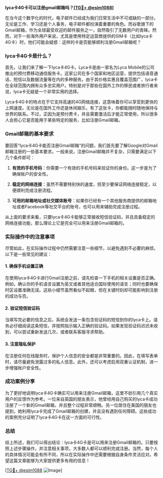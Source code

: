 **lyca卡4G卡可以注册gmail邮箱吗？[[TG💪+ @esim1088](https://t.me/s/esim1088)]**

在当今这个数字化的时代，电子邮件已经成为我们日常生活中不可或缺的一部分。无论是工作、学习还是个人事务，电子邮件都扮演着重要的角色。而谷歌旗下的Gmail邮箱，作为全球最受欢迎的邮件服务之一，自然吸引了无数用户的青睐。然而，对于一些海外用户来说，尤其是使用特定运营商提供的SIM卡（比如lyca卡4G卡）时，他们可能会疑惑：这样的卡是否能够顺利注册Gmail邮箱呢？

### lyca卡4G卡是什么？

首先，让我们来了解一下lyca卡4G卡。Lyca卡是由一家名为Lyca Mobile的公司推出的预付费移动通信服务卡。这家公司在多个国家和地区运营，提供包括语音通话、短信以及数据流量等在内的多种服务。由于其价格实惠且覆盖范围广，lyca卡在全球范围内拥有众多忠实用户。特别是对于那些在国外工作的移民或者旅行者来说，lyca卡无疑是一个非常实用的选择。

Lyca卡4G卡的特点在于它支持高速的4G网络连接，这意味着你可以享受到更快的上网速度。无论是在国外工作还是休闲娱乐，有了这张卡，你都能随时随地保持与世界的联系。不过，正因为是预付费卡，并且需要激活后才能正常使用，所以很多人会担心它是否能用于某些特定的服务，比如注册Gmail邮箱。

### Gmail邮箱的基本要求

要回答“lyca卡4G卡能否注册Gmail邮箱”的问题，我们首先要了解Google对Gmail邮箱注册的一些基本要求。一般来说，注册Gmail邮箱并不复杂，只需要满足以下几个条件即可：

1. **有效的手机号码**：你需要一个有效的手机号码来验证你的身份。这一步是为了确保账户的安全性。
   
2. **稳定的网络连接**：虽然不需要特别快的速度，但至少要保证网络连接稳定，以便顺利完成注册流程。
   
3. **可用的邮箱地址或社交媒体账号**：如果你已经有一个其他服务商提供的邮箱地址或者Facebook等社交平台的账号，也可以用来辅助完成注册过程。

从上面的要求来看，只要lyca卡4G卡能够正常接收短信验证码，并且具备稳定的网络连接功能，那么理论上它是完全可以用来注册Gmail邮箱的。

### 实际操作中的注意事项

尽管如此，在实际操作过程中仍然需要注意一些细节，以避免遇到不必要的麻烦。以下是一些常见的建议：

#### 1. 确保手机设置正确
在使用lyca卡4G卡进行Gmail注册之前，请先检查一下手机的相关设置是否正确。例如，确认你的手机语言设置为英文或者其他适合国际使用的语言；同时也要确保时区设置准确无误。这些小细节虽然看似不起眼，但在关键时刻却可能影响到注册的成功与否。

#### 2. 验证短信验证码
当填写完必要的信息之后，系统会发送一条包含验证码的短信到你的lyca卡上。请务必仔细阅读这条短信，并按照指示输入正确的验证码。如果发现验证码迟迟未收到，可以尝试重新发送几次，或者联系客服寻求帮助。

#### 3. 注意隐私保护
在注册任何在线服务时，保护个人信息的安全都是非常重要的。因此，在填写表单时，请尽量避免泄露过多的私人信息。此外，还可以考虑启用双重认证机制，进一步增强账户安全性。

### 成功案例分享

为了更好地说明lyca卡4G卡确实可以用来注册Gmail邮箱，这里不妨引用几个真实用户的反馈作为参考。一位来自英国的朋友表示，他曾经用自己购买的lyca卡成功注册了一个新的Gmail邮箱，并且整个过程非常顺畅。另一位居住在美国的朋友也提到，她利用lyca卡完成了Gmail邮箱的创建，并且没有遇到任何障碍。这些成功的案例充分证明了lyca卡4G卡在这一方面的可行性。

### 总结

综上所述，我们可以得出结论：lyca卡4G卡是可以用来注册Gmail邮箱的。只要按照上述步骤操作，并注意相关事项，大多数人都可以顺利完成注册。当然，每个人的具体情况可能会有所不同，所以在实际操作中还需要根据自身条件灵活应对。希望这篇文章能够为大家提供更多有用的信息！

[[TG💪+ @esim1088](https://t.me/s/esim1088) ![Image](https://i.postimg.cc/4NQfJmqS/Snipaste-2025-05-13-00-14-12.png)]